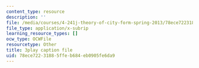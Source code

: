 ```yaml
---
content_type: resource
description: ''
file: /media/courses/4-241j-theory-of-city-form-spring-2013/78ece72231885ffeb684eb0905fe6da9_3V5ORt7shjI.vtt
file_type: application/x-subrip
learning_resource_types: []
ocw_type: OCWFile
resourcetype: Other
title: 3play caption file
uid: 78ece722-3188-5ffe-b684-eb0905fe6da9
---
```

